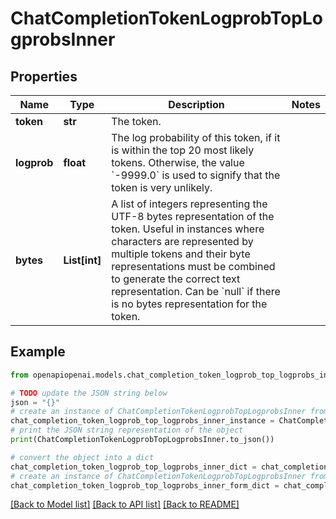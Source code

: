 # ChatCompletionTokenLogprobTopLogprobsInner


## Properties

Name | Type | Description | Notes
------------ | ------------- | ------------- | -------------
**token** | **str** | The token. | 
**logprob** | **float** | The log probability of this token, if it is within the top 20 most likely tokens. Otherwise, the value &#x60;-9999.0&#x60; is used to signify that the token is very unlikely. | 
**bytes** | **List[int]** | A list of integers representing the UTF-8 bytes representation of the token. Useful in instances where characters are represented by multiple tokens and their byte representations must be combined to generate the correct text representation. Can be &#x60;null&#x60; if there is no bytes representation for the token. | 

## Example

```python
from openapiopenai.models.chat_completion_token_logprob_top_logprobs_inner import ChatCompletionTokenLogprobTopLogprobsInner

# TODO update the JSON string below
json = "{}"
# create an instance of ChatCompletionTokenLogprobTopLogprobsInner from a JSON string
chat_completion_token_logprob_top_logprobs_inner_instance = ChatCompletionTokenLogprobTopLogprobsInner.from_json(json)
# print the JSON string representation of the object
print(ChatCompletionTokenLogprobTopLogprobsInner.to_json())

# convert the object into a dict
chat_completion_token_logprob_top_logprobs_inner_dict = chat_completion_token_logprob_top_logprobs_inner_instance.to_dict()
# create an instance of ChatCompletionTokenLogprobTopLogprobsInner from a dict
chat_completion_token_logprob_top_logprobs_inner_form_dict = chat_completion_token_logprob_top_logprobs_inner.from_dict(chat_completion_token_logprob_top_logprobs_inner_dict)
```
[[Back to Model list]](../README.md#documentation-for-models) [[Back to API list]](../README.md#documentation-for-api-endpoints) [[Back to README]](../README.md)


